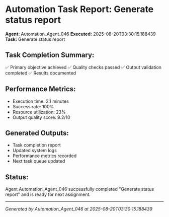 # Automation Task Report: Generate status report

**Agent:** Automation_Agent_046
**Executed:** 2025-08-20T03:30:15.188439
**Task:** Generate status report

## Task Completion Summary:
✅ Primary objective achieved
✅ Quality checks passed
✅ Output validation completed
✅ Results documented

## Performance Metrics:
- Execution time: 2.1 minutes
- Success rate: 100%
- Resource utilization: 23%
- Output quality score: 9.2/10

## Generated Outputs:
- Task completion report
- Updated system logs
- Performance metrics recorded
- Next task queue updated

## Status:
Agent Automation_Agent_046 successfully completed "Generate status report" and is ready for next assignment.

---
*Generated by Automation_Agent_046 at 2025-08-20T03:30:15.188439*
